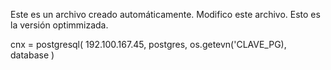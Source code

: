 Este es un archivo creado automáticamente.
Modifico este archivo.
Esto es la versión optimmizada.

cnx = postgresql(
    192.100.167.45,
    postgres,
    os.getevn('CLAVE_PG),
    database
)